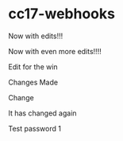 # cc17-webhooks 

Now with edits!!!

Now with even more edits!!!!

Edit for the win

Changes Made

Change

It has changed again

Test password 1
